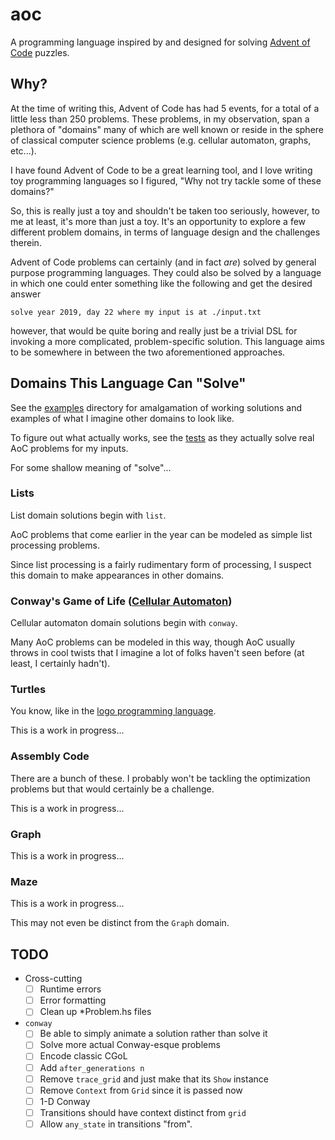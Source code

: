 # aoc

A programming language inspired by and designed for solving [Advent of Code](https://adventofcode.com/)
puzzles.

## Why?

At the time of writing this, Advent of Code has had 5 events, for a total of a
little less than 250 problems. These problems, in my observation, span a
plethora of "domains" many of which are well known or reside in the sphere of
classical computer science problems (e.g. cellular automaton, graphs, etc...).

I have found Advent of Code to be a great learning tool, and I love writing toy
programming languages so I figured, "Why not try tackle some of these domains?"

So, this is really just a toy and shouldn't be taken too seriously, however, to
me at least, it's more than just a toy. It's an opportunity to explore a few
different problem domains, in terms of language design and the challenges
therein.

Advent of Code problems can certainly (and in fact _are_) solved by general
purpose programming languages. They could also be solved by a language in which
one could enter something like the following and get the desired answer

```
solve year 2019, day 22 where my input is at ./input.txt
```

however, that would be quite boring and really just be a trivial DSL for
invoking a more complicated, problem-specific solution. This language aims to be
somewhere in between the two aforementioned approaches.

## Domains This Language Can "Solve"

See the [examples](./examples) directory for amalgamation of working solutions
and examples of what I imagine other domains to look like.

To figure out what actually works, see the [tests](./test) as they actually
solve real AoC problems for my inputs.

For some shallow meaning of "solve"...

### Lists

List domain solutions begin with `list`.

AoC problems that come earlier in the year can be modeled as simple list
processing problems.

Since list processing is a fairly rudimentary form of processing, I suspect this
domain to make appearances in other domains.

### Conway's Game of Life ([Cellular Automaton](https://en.wikipedia.org/wiki/Cellular_automaton))

Cellular automaton domain solutions begin with `conway`.

Many AoC problems can be modeled in this way, though AoC usually throws in cool
twists that I imagine a lot of folks haven't seen before (at least, I certainly
hadn't).

### Turtles

You know, like in the [logo programming language](https://en.wikipedia.org/wiki/Logo_%28programming_language%29).

This is a work in progress...

### Assembly Code

There are a bunch of these. I probably won't be tackling the optimization
problems but that would certainly be a challenge.

This is a work in progress...

### Graph

This is a work in progress...

### Maze

This is a work in progress...

This may not even be distinct from the `Graph` domain.

## TODO

 - Cross-cutting
   - [ ] Runtime errors
   - [ ] Error formatting
   - [ ] Clean up *Problem.hs files
 - `conway`
   - [ ] Be able to simply animate a solution rather than solve it
   - [ ] Solve more actual Conway-esque problems
   - [ ] Encode classic CGoL
   - [ ] Add `after_generations n`
   - [ ] Remove `trace_grid` and just make that its `Show` instance
   - [ ] Remove `Context` from `Grid` since it is passed now
   - [ ] 1-D Conway
   - [ ] Transitions should have context distinct from `grid`
   - [ ] Allow `any_state` in transitions "from".
